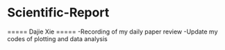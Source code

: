 # Scientific-Report
===== Dajie Xie =====
-Recording of my daily paper review
-Update my codes of plotting and data analysis

